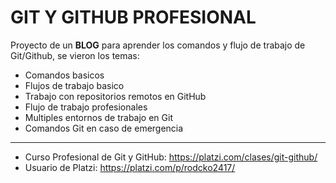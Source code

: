 # GIT Y GITHUB PROFESIONAL
Proyecto de un **BLOG** para aprender los comandos y flujo de trabajo de Git/Github, se vieron los temas:

- Comandos basicos
- Flujos de trabajo basico
- Trabajo con repositorios remotos en GitHub
- Flujo de trabajo profesionales
- Multiples entornos de trabajo en Git
- Comandos Git en caso de emergencia

------------
- Curso Profesional de Git y GitHub: https://platzi.com/clases/git-github/
- Usuario de Platzi: https://platzi.com/p/rodcko2417/
